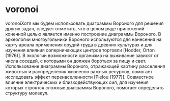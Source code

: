 voronoi
=======

voronoiХотя мы будем использовать диаграммы Вороного для решения других задач, следует отметить, что в целом ряде приложений конечной целью является именно построение диаграммы Вороного. В археологии многоугольники Вороного используются для нанесения на карту ареала применения орудий труда в древних культурах и для изучения влияния соперничающих центров торговли [Hodder, Orton (1976)]. В экологии возможности организма на выживание зависят от числа соседей, с которыми он должен бороться за пищу и свет. Использование диаграммы Вороного, отражающей картину расселения животных и распределения жизненно важных ресурсов, помогает исследовать эффект перенаселенности [Pielou (1977)]. Совместное влияние электрических и близкодействующих сил, для изучения которых строятся сложные диаграммы Вороного, помогает определять структуру молекул. 


